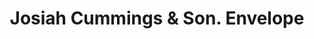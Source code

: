 ---
doi: 10.7916/D89C88DB
date_other: '1917'
date_other_textual: '1917'
form: printed ephemera
genre:
- Envelopes
name:
- Josiah Cummings & Son
object_in_context_url: https://biggert.cul.columbia.edu/items/view/ave_biggert_00413
subject_hierarchical_geographic:
- Boston, Massachusetts, United States
subject_name:
- Josiah Cummings & Son
title: Josiah Cummings & Son. Envelope
sort_title: Josiah Cummings & Son. Envelope
call_number: ave_biggert_00413
coordinates:
- 42.35805555555556,-71.06361111111111
pid: ave_biggert_00413
identifiers: ave_biggert_00413
thumbnail: https://derivativo-1.library.columbia.edu/iiif/2/ldpd:344073/full/!256,256/0/native.jpg
permalink: /biggert/ave_biggert_00413/
layout: iiif-image-page
---